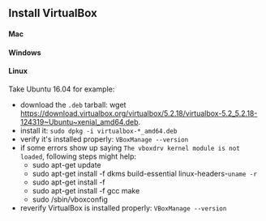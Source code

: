 ## Install VirtualBox

#### Mac

#### Windows

#### Linux

Take Ubuntu 16.04 for example:

- download the `.deb` tarball: wget https://download.virtualbox.org/virtualbox/5.2.18/virtualbox-5.2_5.2.18-124319~Ubuntu~xenial_amd64.deb.
- install it: `sudo dpkg -i virtualbox-*_amd64.deb`
- verify it's installed properly: `VBoxManage --version`
- if some errors show up saying `The vboxdrv kernel module is not loaded`, following steps might help:
    - sudo apt-get update
    - sudo apt-get install -f dkms build-essential linux-headers-`uname -r`
    - sudo apt-get install -f
    - sudo apt-get install -f gcc make
    - sudo /sbin/vboxconfig
- reverify VirtualBox is installed properly: `VBoxManage --version`